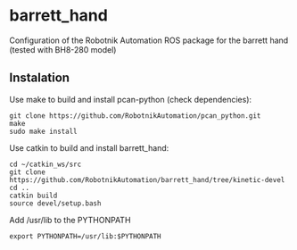 # barrett_hand
Configuration of the Robotnik Automation ROS package for the barrett hand (tested with BH8-280 model)

## Instalation

Use make to build and install pcan-python (check dependencies):

    git clone https://github.com/RobotnikAutomation/pcan_python.git
    make
    sudo make install

Use catkin to build and install barrett_hand:

    cd ~/catkin_ws/src
    git clone https://github.com/RobotnikAutomation/barrett_hand/tree/kinetic-devel
    cd ..
    catkin build
    source devel/setup.bash

Add /usr/lib to the PYTHONPATH

    export PYTHONPATH=/usr/lib:$PYTHONPATH

